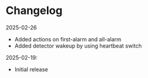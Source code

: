 # Changelog

2025-02-26

- Added actions on first-alarm and all-alarm
- Added detector wakeup by using heartbeat switch

2025-02-19:

- Initial release

